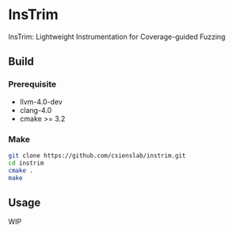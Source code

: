 # InsTrim
InsTrim: Lightweight Instrumentation for Coverage-guided Fuzzing

## Build
### Prerequisite
+ llvm-4.0-dev
+ clang-4.0
+ cmake >= 3.2

### Make
```sh
git clone https://github.com/csienslab/instrim.git
cd instrim
cmake .
make
```

## Usage
WIP
